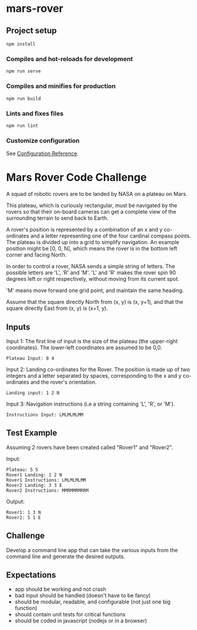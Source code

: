 # mars-rover

## Project setup
```
npm install
```

### Compiles and hot-reloads for development
```
npm run serve
```

### Compiles and minifies for production
```
npm run build
```

### Lints and fixes files
```
npm run lint
```

### Customize configuration
See [Configuration Reference](https://cli.vuejs.org/config/).


Mars Rover Code Challenge
=========================

A squad of robotic rovers are to be landed by NASA on a plateau on Mars.

This plateau, which is curiously rectangular, must be navigated by the rovers so that their on-board cameras can get a complete view of the surrounding terrain to send back to Earth.

A rover's position is represented by a combination of an x and y co-ordinates and a letter representing one of the four cardinal compass points. The plateau is divided up into a grid to simplify navigation. An example position might be [0, 0, N], which means the rover is in the bottom left corner and facing North.

In order to control a rover, NASA sends a simple string of letters. The possible letters are 'L', 'R' and 'M'. 'L' and 'R' makes the rover spin 90 degrees left or right respectively, without moving from its current spot.

'M' means move forward one grid point, and maintain the same heading.

Assume that the square directly North from (x, y) is (x, y+1), and that the square directly East from (x, y) is (x+1, y).


Inputs
------

Input 1: The first line of input is the size of the plateau (the upper-right coordinates). The lower-left coordinates are assumed to be 0,0.

```
Plateau Input: 8 4
```


Input 2: Landing co-ordinates for the Rover. The position is made up of two integers and a letter separated by spaces, corresponding to the x and y co-ordinates and the rover's orientation. 

```
Landing input: 1 2 N
```


Input 3: Navigation instructions (i.e a string containing 'L', 'R', or 'M'). 

```
Instructions Input: LMLMLMLMM
```


Test Example
------------

Assuming 2 rovers have been created called "Rover1" and "Rover2".

Input:

```
Plateau: 5 5
Rover1 Landing: 1 2 N
Rover1 Instructions: LMLMLMLMM
Rover2 Landing: 3 3 E
Rover2 Instructions: MMRMMRMRRM
```

Output:

```
Rover1: 1 3 N
Rover2: 5 1 E
```


Challenge
---------

Develop a command line app that can take the various inputs from the command line and generate the desired outputs.


Expectations
------------

- app should be working and not crash
- bad input should be handled (doesn't have to be fancy)
- should be modular, readable, and configurable (not just one big function)
- should contain unit tests for critical functions
- should be coded in javascript (nodejs or in a browser)


